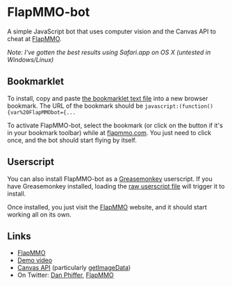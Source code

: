 FlapMMO-bot
===========

A simple JavaScript bot that uses computer vision and the Canvas API to cheat at [FlapMMO](http://flapmmo.com).

*Note: I've gotten the best results using Safari.app on OS X (untested in Windows/Linux)*

Bookmarklet
-----------

To install, copy and paste [the bookmarklet text file](https://raw.githubusercontent.com/dphiffer/flapmmo-bot/master/flapmmo-bot-bookmarklet.txt) into a new browser bookmark. The URL of the bookmark should be `javascript:(function(){var%20FlapMMObot={...`

To activate FlapMMO-bot, select the bookmark (or click on the button if it's in your bookmark toolbar) while at [flapmmo.com](http://flapmmo.com/). You just need to click once, and the bot should start flying by itself.

Userscript
----------

You can also install FlapMMO-bot as a [Greasemonkey](http://greasespot.net/) userscript. If you have Greasemonkey installed, loading the [raw userscript file](https://github.com/dphiffer/flapmmo-bot/raw/master/flapmmo-bot.user.js) will trigger it to install.

Once installed, you just visit the [FlapMMO](http://flapmmo.com/) website, and it should start working all on its own.

Links
-----

* [FlapMMO](http://flapmmo.com/)
* [Demo video](https://www.youtube.com/watch?v=Wbn5h3D0a2g)
* [Canvas API](https://developer.mozilla.org/en-US/docs/Web/API/CanvasRenderingContext2D) (particularly [getImageData](https://developer.mozilla.org/en-US/docs/Web/API/CanvasRenderingContext2D#getImageData%28%29))
* On Twitter: [Dan Phiffer](https://twitter.com/dphiffer), [FlapMMO](https://twitter.com/flapmmo)
